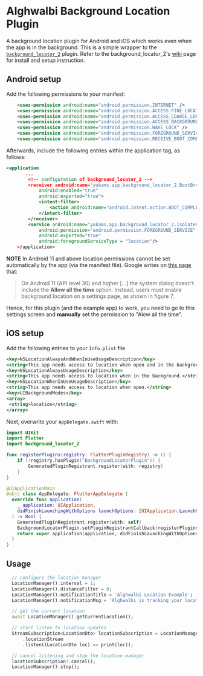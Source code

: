 # Alghwalbi Background Location Plugin

A background location plugin for Android and iOS which works even when the app is in the background. This is a simple wrapper to the [`background_locator_2`](https://pub.dev/packages/background_locator_2) plugin. Refer to the background_locator_2's [wiki](https://github.com/Yukams/background_locator_fixed/wiki) page for install and setup instruction.

## Android setup

Add the following permissions to your manifest:

```xml
    <uses-permission android:name="android.permission.INTERNET" />
    <uses-permission android:name="android.permission.ACCESS_FINE_LOCATION" />
    <uses-permission android:name="android.permission.ACCESS_COARSE_LOCATION" />
    <uses-permission android:name="android.permission.ACCESS_BACKGROUND_LOCATION" />
    <uses-permission android:name="android.permission.WAKE_LOCK" />
    <uses-permission android:name="android.permission.FOREGROUND_SERVICE" />
    <uses-permission android:name="android.permission.RECEIVE_BOOT_COMPLETED"/>
```

Afterwards, include the following entries within the application tag, as follows:

```xml
<application
       ...
        <!-- configuration of background_locator_2 -->
        <receiver android:name="yukams.app.background_locator_2.BootBroadcastReceiver"
            android:enabled="true"
            android:exported="true">
            <intent-filter>
                <action android:name="android.intent.action.BOOT_COMPLETED"/>
            </intent-filter>
        </receiver>        
        <service android:name="yukams.app.background_locator_2.IsolateHolderService"
            android:permission="android.permission.FOREGROUND_SERVICE"
            android:exported="true"
            android:foregroundServiceType = "location"/>
    </application>
```

**NOTE** In Android 11 and above location permissions cannot be set automatically by the app (via the manifest file). Google writes on [this page](https://developer.android.com/training/location/permissions#request-background-location) that:

> On Android 11 (API level 30) and higher [...] the system dialog doesn’t include the **Allow all the time** option. Instead, users must enable background location on a settings page, as shown in figure 7.

Hence, for this plugin (and the example app) to work, you need to go to this settings screen and **manually** set the permission to "Alow all the time".

## iOS setup

Add the following entries to your `Info.plist` file

```xml
<key>NSLocationAlwaysAndWhenInUseUsageDescription</key>
<string>This app needs access to location when open and in the background.</string>
<key>NSLocationAlwaysUsageDescription</key>
<string>This app needs access to location when in the background.</string>
<key>NSLocationWhenInUseUsageDescription</key>
<string>This app needs access to location when open.</string>
<key>UIBackgroundModes</key>
<array>
 <string>location</string>
</array>
```

Next, overwrite your `AppDelegate.swift` with:

```swift
import UIKit
import Flutter
import background_locator_2

func registerPlugins(registry: FlutterPluginRegistry) -> () {
    if (!registry.hasPlugin("BackgroundLocatorPlugin")) {
        GeneratedPluginRegistrant.register(with: registry)
    } 
}

@UIApplicationMain
@objc class AppDelegate: FlutterAppDelegate {
  override func application(
    _ application: UIApplication,
    didFinishLaunchingWithOptions launchOptions: [UIApplication.LaunchOptionsKey: Any]?
  ) -> Bool {
    GeneratedPluginRegistrant.register(with: self)
    BackgroundLocatorPlugin.setPluginRegistrantCallback(registerPlugins)
    return super.application(application, didFinishLaunchingWithOptions: launchOptions)
  }
}
```

## Usage

```dart
  // configure the location manager
  LocationManager().interval = 1;
  LocationManager().distanceFilter = 0;
  LocationManager().notificationTitle = 'Alghwalbi Location Example';
  LocationManager().notificationMsg = 'Alghwalbi is tracking your location';

  // get the current location
  await LocationManager().getCurrentLocation();

  // start listen to location updates
  StreamSubscription<LocationDto> locationSubscription = LocationManager()
      .locationStream
      .listen((LocationDto loc) => print(loc));

  // cancel listening and stop the location manager
  locationSubscription?.cancel();
  LocationManager().stop();
```
